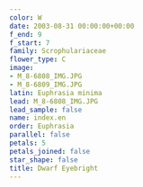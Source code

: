 ```yaml
---
color: W
date: 2003-08-31 00:00:00+00:00
f_end: 9
f_start: 7
family: Scrophulariaceae
flower_type: C
image:
- M_8-6808_IMG.JPG
- M_8-6809_IMG.JPG
latin: Euphrasia minima
lead: M_8-6808_IMG.JPG
lead_sample: false
name: index.en
order: Euphrasia
parallel: false
petals: 5
petals_joined: false
star_shape: false
title: Dwarf Eyebright
---
```

